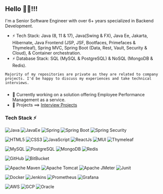 ## Hello 👋🏾!!!

I'm a Senior Software Engineer with over 6+ years specialized in Backend Development. 
- ⚡ Tech Stack: Java (8, 11 & 17), Java(Swing & FX), Java Ee, Jakarta, Hibernate, Java Frontend (JSP, JSF, Bootfaces, Primefaces & Thymeleaf), Spring MVC, Spring Boot (Data, Rest, Vault, Security & Cloud), & Container orchestration.
- ⚡ Database Stack: SQL (MySQL & PostgreSQL) & NoSQL (MongoDB & Redis).

`Majority of my repositories are private as they are related to company projects. I'd be happy to discuss my experiences and take technical interviews.`


###

- 🔭 Currently working on a solution offering Employee Performance Management as a service.
- 🌱 Projects ==> [Interview Projects](https://github.com/freelancing-open)  <!-- Interview Projects  -->



### Tech Stack ⚡


![Java](https://img.shields.io/badge/Java-%23000.svg?style=for-the-badge&logo=openjdk&logoColor=white)
![JavaEe](https://img.shields.io/badge/JavaEe-%23000.svg?style=for-the-badge&logo=java&logoColor=white)
![Spring](https://img.shields.io/badge/Spring-%23000.svg?style=for-the-badge&logo=spring&logoColor=white)
![Spring Boot](https://img.shields.io/badge/spring_boot-%23000.svg?style=for-the-badge&logo=springboot&logoColor=white)
![Spring Security](https://img.shields.io/badge/spring_security-%23000.svg?style=for-the-badge&logo=springsecurity&logoColor=white)

![HTML5](https://img.shields.io/badge/html5-%23000.svg?style=for-the-badge&logo=html5&logoColor=white)
![CSS3](https://img.shields.io/badge/css3-%23000.svg?style=for-the-badge&logo=css3&logoColor=white)
![JavaScript](https://img.shields.io/badge/javascript-%23000.svg?style=for-the-badge&logo=javascript&logoColor=white)
![ReactJs](https://img.shields.io/badge/react-%23000.svg?style=for-the-badge&logo=react&logoColor=white)
![MUI](https://img.shields.io/badge/material_ui-%23000.svg?style=for-the-badge&logo=mui&logoColor=white)
![Thymeleaf](https://img.shields.io/badge/thymeleaf-%23000.svg?style=for-the-badge&logo=thymeleaf&logoColor=white)

![MySQL](https://img.shields.io/badge/mysql-%23000.svg?style=for-the-badge&logo=mysql&logoColor=white)
![PostgreSQL](https://img.shields.io/badge/postgresql-%23000.svg?style=for-the-badge&logo=postgresql&logoColor=white)
![MongoDB](https://img.shields.io/badge/mongodb-%23000.svg?style=for-the-badge&logo=mongodb&logoColor=white)
![Redis](https://img.shields.io/badge/redis-%23000.svg?style=for-the-badge&logo=redis&logoColor=white)


![GitHub](https://img.shields.io/badge/GitHub-%23000.svg?style=for-the-badge&logo=github&logoColor=white)
![BitBucket](https://img.shields.io/badge/Bitbucket-%23000.svg?style=for-the-badge&logo=bitbucket&logoColor=white)

![Apache Maven](https://img.shields.io/badge/apache_maven-%23000.svg?style=for-the-badge&logo=apachemaven&logoColor=white)
![Apache Tomcat](https://img.shields.io/badge/apache_tomcat-%23000.svg?style=for-the-badge&logo=apachetomcat&logoColor=white)
![Apache JMeter](https://img.shields.io/badge/apche_jmeter-%23000.svg?style=for-the-badge&logo=apachejmeter&logoColor=white)
![Junit](https://img.shields.io/badge/junit5-%23000.svg?style=for-the-badge&logo=junit5&logoColor=white)

![Docker](https://img.shields.io/badge/docker-%23000.svg?style=for-the-badge&logo=docker&logoColor=white)
![Jenkins](https://img.shields.io/badge/jenkins-%23000.svg?style=for-the-badge&logo=jenkins&logoColor=white)
![Prometheus](https://img.shields.io/badge/prometheus-%23000.svg?style=for-the-badge&logo=prometheus&logoColor=white)
![Grafana](https://img.shields.io/badge/grafana-%23000.svg?style=for-the-badge&logo=grafana&logoColor=white)

![AWS](https://img.shields.io/badge/aws-%23000.svg?style=for-the-badge&logo=amazonaws&logoColor=white)
![GCP](https://img.shields.io/badge/google_cloud-%23000.svg?style=for-the-badge&logo=googlecloud&logoColor=white)
![Oracle](https://img.shields.io/badge/oracle_cloud-%23000.svg?style=for-the-badge&logo=oracle&logoColor=white)


<!--
<a href="https://github.com/hackcoderr/github-readme-stats">
  <img align="left" width=500 src="https://github-readme-stats.anuraghazra1.vercel.app/api?username=Jackb01&count_private=true&show_icons=true&include_all_commits=true&theme=react&border=61dafb&hide_border=true" alt="Jack's github stats" />
</a> 


[![GitHub Streak](https://streak-stats.demolab.com/?user=Jackb01&theme=highcontrast&border_radius=7&date_format=j%20M%5B%20Y%5D)](https://git.io/streak-stats)


<a href="https://github.com/anuraghazra/github-readme-stats">
  <img align="center" src="https://github-readme-stats.vercel.app/api?username=jackb01&count_private=true&show_icons=true&include_all_commits=true&hide_border=false&hide_title=true&hide=stars,prs" />
</a>
<a href="https://github.com/anuraghazra/github-readme-stats">
  <img align="center" src="https://github-readme-stats.vercel.app/api/top-langs/?username=jackb01&langs_count=3&hide_title=true&hide_border=true" />
</a>
-->

<!--
**Jackb01/jackb01** is a ✨ _special_ ✨ repository because its `README.md` (this file) appears on your GitHub profile.

Here are some ideas to get you started:

- 🔭 I’m currently working on ...
- 🌱 I’m currently learning ...
- 👯 I’m looking to collaborate on ...
- 🤔 I’m looking for help with ...
- 💬 Ask me about ...
- 📫 How to reach me: ...
- 😄 Pronouns: ...
- ⚡ Fun fact: ...

- 📫 How to reach me: contact@jackb01.com.

-->
